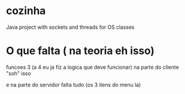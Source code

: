 # cozinha
Java project with sockets and threads for OS classes

# O que falta ( na teoria eh isso)
funcoes 3 (a 4 eu ja fiz a logica que deve funcionar)
na parte do cliente "soh" isso

e na parte do servidor falta tudo (os 3 itens do menu la)
